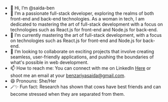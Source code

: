 - 👋 Hi, I’m @saida-ben 
- 👀 I’m a passionate full-stack developer, exploring the realms of both front-end and back-end technologies. As a woman in tech, I am dedicated to mastering the art of full-stack development with a focus on technologies such as React.js for front-end and Node.js for back-end.
- 🌱 I’m currently mastering the art of full-stack development, with a focus on technologies such as React.js for front-end and Node.js for back-end.
- 🤝 I’m looking to collaborate on exciting projects that involve creating seamless, user-friendly applications, and pushing the boundaries of what's possible in web development.
- 📫 How to reach me: You can connect with me on LinkedIn [Here](https://www.linkedin.com/in/saida-benzariya-915712269/) or shoot me an email at your benzariyasaida@gmail.com.
- 😄 Pronouns: She/Her
- 🪄✨ Fun fact: Research has shown that cows have best friends and can become stressed when they are separated from them.



